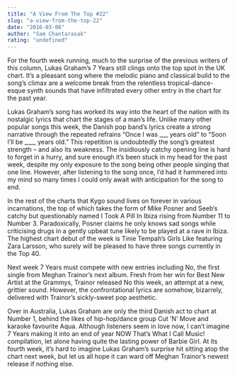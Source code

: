 ```yaml
---
title: "A View From The Top #22"
slug: "a-view-from-the-top-22"
date: "2016-03-06"
author: "Sam Chantarasak"
rating: "undefined"
---
```


For the fourth week running, much to the surprise of the previous writers of this column, Lukas Graham’s 7 Years still clings onto the top spot in the UK chart. It’s a pleasant song where the melodic piano and classical build to the song’s climax are a welcome break from the relentless tropical-dance-esque synth sounds that have infiltrated every other entry in the chart for the past year.

Lukas Graham’s song has worked its way into the heart of the nation with its nostalgic lyrics that chart the stages of a man’s life. Unlike many other popular songs this week, the Danish pop band’s lyrics create a strong narrative through the repeated refrains “Once I was \_\_\_ years old” to “Soon I’ll be \_\_\_\_ years old.” This repetition is undoubtedly the song’s greatest strength – and also its weakness. The insidiously catchy opening line is hard to forget in a hurry, and sure enough it’s been stuck in my head for the past week, despite my only exposure to the song being other people singing that one line. However, after listening to the song once, I’d had it hammered into my mind so many times I could only await with anticipation for the song to end.

In the rest of the charts that Kygo sound lives on forever in various incarnations, the top of which takes the form of Mike Posner and Seeb’s catchy but questionably named I Took A Pill In Ibiza rising from Number 11 to Number 3. Paradoxically, Posner claims he only knows sad songs while criticising drugs in a gently upbeat tune likely to be played at a rave in Ibiza. The highest chart debut of the week is Tinie Tempah’s Girls Like featuring Zara Larsson, who surely will be pleased to have three songs currently in the Top 40.

Next week 7 Years must compete with new entries including No, the first single from Meghan Trainor’s next album. Fresh from her win for Best New Artist at the Grammys, Trainor released No this week, an attempt at a new, grittier sound. However, the confrontational lyrics are somehow, bizarrely, delivered with Trainor’s sickly-sweet pop aesthetic.

Over in Australia, Lukas Graham are only the third Danish act to chart at Number 1, behind the likes of hip-hop/dance group Cut ’N’ Move and karaoke favourite Aqua. Although listeners seem in love now, I can’t imagine 7 Years making it into an end of year NOW That’s What I Call Music! compilation, let alone having quite the lasting power of Barbie Girl. At its fourth week, it’s hard to imagine Lukas Graham’s surprise hit sitting atop the chart next week, but let us all hope it can ward off Meghan Trainor’s newest release if nothing else.
